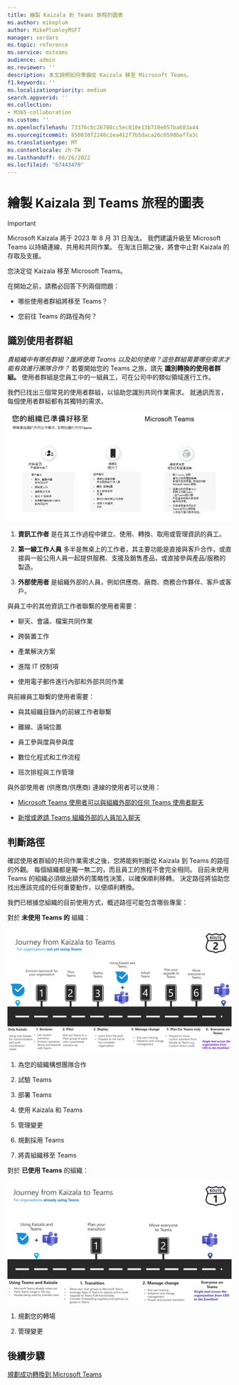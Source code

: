 ```yaml
---
title: 繪製 Kaizala 到 Teams 旅程的圖表
ms.author: mikeplum
author: MikePlumleyMSFT
manager: serdars
ms.topic: reference
ms.service: msteams
audience: admin
ms.reviewer: ''
description: 本文說明如何準備從 Kaizala 移至 Microsoft Teams。
f1.keywords: ''
ms.localizationpriority: medium
search.appverid: ''
ms.collection:
- M365-collaboration
ms.custom: ''
ms.openlocfilehash: 73376cbc26708cc5ec810e13b710e057ba603a44
ms.sourcegitcommit: 850038f2248c1ea412f7b5daca26c0598baffa3c
ms.translationtype: MT
ms.contentlocale: zh-TW
ms.lasthandoff: 08/26/2022
ms.locfileid: "67443470"
---
```

# <a name="charting-your-kaizala-to-teams-journey"></a>繪製 Kaizala 到 Teams 旅程的圖表

> [!Important]
> Microsoft Kaizala 將于 2023 年 8 月 31 日淘汰。 我們建議升級至 Microsoft Teams 以持續連線、共用和共同作業。 在淘汰日期之後，將會中止對 Kaizala 的存取及支援。

您決定從 Kaizala 移至 Microsoft Teams。

在開始之前，請務必回答下列兩個問題：

- 哪些使用者群組將移至 Teams？  

- 您前往 Teams 的路徑為何？

## <a name="identify-user-groups"></a>識別使用者群組

*貴組織中有哪些群組？誰將使用 Teams 以及如何使用？這些群組需要哪些需求才能有效進行團隊合作？* 若要開始您的 Teams 之旅，請先 **識別轉換的使用者群組。**  使用者群組是您員工中的一組員工，可在公司中的類似領域進行工作。 

我們已找出三個常見的使用者群組，以協助您識別共同作業需求。 就通訊而言，每個使用者群組都有其獨特的需求。 

![轉場的使用者群組圖表](media/kaizala-user-groups.png)

 1. **資訊工作者** 是在其工作過程中建立、使用、轉換、取用或管理資訊的員工。

 2. **第一線工作人員** 多半是無桌上的工作者，其主要功能是直接與客戶合作，或直接與一般公用人員一起提供服務、支援及銷售產品，或直接參與產品/服務的製造。

 3. **外部使用者** 是組織外部的人員，例如供應商、廠商、商務合作夥伴、客戶或客戶。

與員工中的其他資訊工作者聯繫的使用者需要：

- 聊天、會議、檔案共同作業

- 跨裝置工作

- 產業解決方案

- 進階 IT 控制項
  
- 使用電子郵件進行內部和外部共同作業

與前線員工聯繫的使用者需要：

- 與其組織目錄內的前線工作者聯繫

- 離線、遠端位置

- 員工參與度與參與度

- 數位化程式和工作流程

- 班次排程與工作管理

與外部使用者 (供應商/供應商) 連線的使用者可以使用：

- [Microsoft Teams 使用者可以與組織外部的任何 Teams 使用者聊天](https://techcommunity.microsoft.com/t5/microsoft-teams-blog/microsoft-teams-users-can-now-chat-with-any-teams-user-outside/ba-p/3070832)

- [新增或邀請 Teams 組織外部的人員加入聊天](https://support.microsoft.com/en-us/office/add-or-invite-people-outside-your-teams-org-to-a-chat-6897ab47-9f60-4db6-8b95-18599714fe57)

## <a name="determine-your-path"></a>判斷路徑

確認使用者群組的共同作業需求之後，您將能夠判斷從 Kaizala 到 Teams 的路徑的外觀。 每個組織都是獨一無二的，而且員工的旅程不會完全相同。 目前未使用 Teams 的組織必須做出額外的策略性決策，以確保順利移轉。 決定路徑將協助您找出應該完成的任何重要動作，以便順利轉換。

我們已根據您組織的目前使用方式，概述路徑可能包含哪些專案：  

對於 **未使用 Teams 的** 組織：

![目前未使用 Teams 的組織路徑](media/kaizala-not-using-teams.png)

 1. 為您的組織構想團隊合作

 2. 試驗 Teams
  
 3. 部署 Teams
  
 4. 使用 Kaizala 和 Teams
  
 5. 管理變更

 6. 規劃採用 Teams

 7. 將貴組織移至 Teams

對於 **已使用 Teams** 的組織：

![目前使用 Teams 的組織路徑](media/kaizala-using-teams.png)

 1. 規劃您的轉場

 2. 管理變更

## <a name="next-steps"></a>後續步驟

<a name="ControlSyncThroughput"> </a>

[規劃成功轉換到 Microsoft Teams](/MicrosoftTeams/plan-your-move-kaizala)
